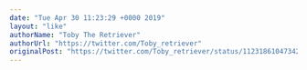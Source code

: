 ```yaml
---
date: "Tue Apr 30 11:23:29 +0000 2019"
layout: "like"
authorName: "Toby The Retriever"
authorUrl: "https://twitter.com/Toby_retriever"
originalPost: "https://twitter.com/Toby_retriever/status/1123186104734236672"
---
```

